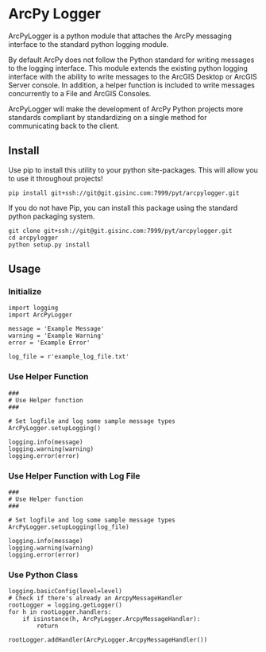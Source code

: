 # ArcPy Logger #
ArcPyLogger is a python module that attaches the ArcPy messaging interface to the standard python logging module. 

By default ArcPy does not follow the Python standard for writing messages to the logging interface. This module extends
the existing python logging interface with the ability to write messages to the ArcGIS Desktop or ArcGIS Server
console. In addition, a helper function is included to write messages concurrently to a File and ArcGIS Consoles.

ArcPyLogger will make the development of ArcPy Python projects more standards compliant by standardizing on 
a single method for communicating back to the client.

## Install ##

Use pip to install this utility to your python site-packages.  This will allow you to use it throughout projects!

    pip install git+ssh://git@git.gisinc.com:7999/pyt/arcpylogger.git
    
If you do not have Pip, you can install this package using the standard python packaging system.

    git clone git+ssh://git@git.gisinc.com:7999/pyt/arcpylogger.git
    cd arcpylogger
    python setup.py install

## Usage ##

### Initialize ##
    import logging
    import ArcPyLogger

    message = 'Example Message'
    warning = 'Example Warning'
    error = 'Example Error'

    log_file = r'example_log_file.txt'

### Use Helper Function ###

    ###
    # Use Helper function
    ###

    # Set logfile and log some sample message types
    ArcPyLogger.setupLogging()

    logging.info(message)
    logging.warning(warning)
    logging.error(error)
    
### Use Helper Function with Log File ###

    ###
    # Use Helper function
    ###

    # Set logfile and log some sample message types
    ArcPyLogger.setupLogging(log_file)

    logging.info(message)
    logging.warning(warning)
    logging.error(error)

### Use Python Class ###

    logging.basicConfig(level=level)
    # Check if there's already an ArcpyMessageHandler
    rootLogger = logging.getLogger()
    for h in rootLogger.handlers:
        if isinstance(h, ArcPyLogger.ArcpyMessageHandler):
            return

    rootLogger.addHandler(ArcPyLogger.ArcpyMessageHandler())
